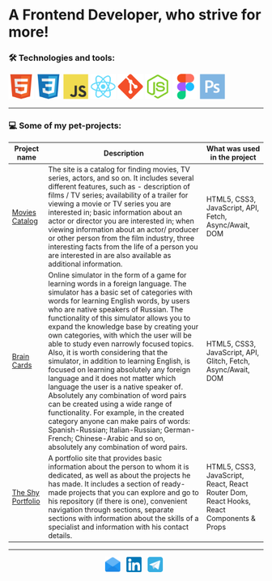# A Frontend Developer, who strive for more!

### 🛠 Technologies and tools:

<div>
  <img height="50" src="https://raw.githubusercontent.com/daviddovzhanskiy/daviddovzhanskiy/master/img/html.svg">
  <img height="50" src="https://raw.githubusercontent.com/daviddovzhanskiy/daviddovzhanskiy/master/img/css.svg">
  <img height="50" src="https://raw.githubusercontent.com/daviddovzhanskiy/daviddovzhanskiy/master/img/javascript.svg">
  <img height="50" src="https://raw.githubusercontent.com/daviddovzhanskiy/daviddovzhanskiy/master/img/react.svg">
  <img height="50" src="https://raw.githubusercontent.com/daviddovzhanskiy/daviddovzhanskiy/master/img/git.svg">
  <img height="50" src="https://raw.githubusercontent.com/daviddovzhanskiy/daviddovzhanskiy/master/img/nodejs.svg">
  <img height="50" src="https://raw.githubusercontent.com/daviddovzhanskiy/daviddovzhanskiy/master/img/figma.svg">
  <img height="50" src="https://raw.githubusercontent.com/daviddovzhanskiy/daviddovzhanskiy/master/img/photoshop.svg">
</div>

---

### 💻 Some of my pet-projects:

| Project name | Description | What was used in the project |
| ------------ | ----------- | ---------------------------- |
| [Movies Catalog](https://github.com/daviddovzhanskiy/movies-catalog) | The site is a catalog for finding movies, TV series, actors, and so on. It includes several different features, such as - description of films / TV series; availability of a trailer for viewing a movie or TV series you are interested in; basic information about an actor or director you are interested in; when viewing information about an actor/ producer or other person from the film industry, three interesting facts from the life of a person you are interested in are also available as additional information. | HTML5, CSS3, JavaScript, API, Fetch, Async/Await, DOM |
| [Brain Cards](https://github.com/daviddovzhanskiy/brain-cards) | Online simulator in the form of a game for learning words in a foreign language. The simulator has a basic set of categories with words for learning English words, by users who are native speakers of Russian. The functionality of this simulator allows you to expand the knowledge base by creating your own categories, with which the user will be able to study even narrowly focused topics. Also, it is worth considering that the simulator, in addition to learning English, is focused on learning absolutely any foreign language and it does not matter which language the user is a native speaker of. Absolutely any combination of word pairs can be created using a wide range of functionality. For example, in the created category anyone can make pairs of words: Spanish-Russian; Italian-Russian; German-French; Chinese-Arabic and so on, absolutely any combination of word pairs. | HTML5, CSS3, JavaScript, API, Glitch, Fetch, Async/Await, DOM |
| [The Shy Portfolio](https://github.com/daviddovzhanskiy/react-the-shy-portfolio) | A portfolio site that provides basic information about the person to whom it is dedicated, as well as about the projects he has made. It includes a section of ready-made projects that you can explore and go to his repository (if there is one), convenient navigation through sections, separate sections with information about the skills of a specialist and information with his contact details. | HTML5, CSS3, JavaScript, React, React Router Dom, React Hooks, React Components & Props |

---

<div align="center">
<a href="mailto:askdeveloper@mail.ru"><img height="30" src="https://raw.githubusercontent.com/daviddovzhanskiy/daviddovzhanskiy/master/img/email.svg"></a>&nbsp;&nbsp;
<a href="https://www.linkedin.com/in/daviddovzhanskiy/"><img height="30" src="https://raw.githubusercontent.com/daviddovzhanskiy/daviddovzhanskiy/master/img/linkedin.svg"></a>&nbsp;&nbsp;
<a href="https://t.me/daviddovzhanskiy"><img height="30" src="https://raw.githubusercontent.com/daviddovzhanskiy/daviddovzhanskiy/master/img/telegram.svg"></a>&nbsp;&nbsp;
</div>

<!-- <div align="center">
<a href="https://www.codewars.com/users/daviddovzhanskiy/"><img height="30" src="https://www.codewars.com/users/daviddovzhanskiy/badges/micro"></a>
</div> -->
